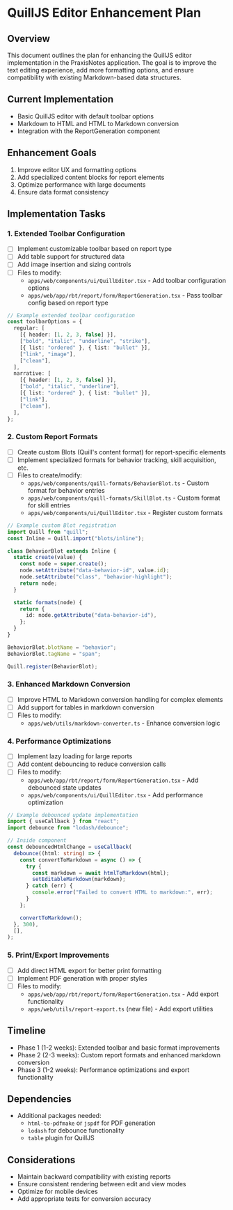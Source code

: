 # QuillJS Editor Enhancement Plan

## Overview

This document outlines the plan for enhancing the QuillJS editor implementation in the PraxisNotes application. The goal is to improve the text editing experience, add more formatting options, and ensure compatibility with existing Markdown-based data structures.

## Current Implementation

- Basic QuillJS editor with default toolbar options
- Markdown to HTML and HTML to Markdown conversion
- Integration with the ReportGeneration component

## Enhancement Goals

1. Improve editor UX and formatting options
2. Add specialized content blocks for report elements
3. Optimize performance with large documents
4. Ensure data format consistency

## Implementation Tasks

### 1. Extended Toolbar Configuration

- [ ] Implement customizable toolbar based on report type
- [ ] Add table support for structured data
- [ ] Add image insertion and sizing controls
- [ ] Files to modify:
  - `apps/web/components/ui/QuillEditor.tsx` - Add toolbar configuration options
  - `apps/web/app/rbt/report/form/ReportGeneration.tsx` - Pass toolbar config based on report type

```typescript
// Example extended toolbar configuration
const toolbarOptions = {
  regular: [
    [{ header: [1, 2, 3, false] }],
    ["bold", "italic", "underline", "strike"],
    [{ list: "ordered" }, { list: "bullet" }],
    ["link", "image"],
    ["clean"],
  ],
  narrative: [
    [{ header: [1, 2, 3, false] }],
    ["bold", "italic", "underline"],
    [{ list: "ordered" }, { list: "bullet" }],
    ["link"],
    ["clean"],
  ],
};
```

### 2. Custom Report Formats

- [ ] Create custom Blots (Quill's content format) for report-specific elements
- [ ] Implement specialized formats for behavior tracking, skill acquisition, etc.
- [ ] Files to create/modify:
  - `apps/web/components/quill-formats/BehaviorBlot.ts` - Custom format for behavior entries
  - `apps/web/components/quill-formats/SkillBlot.ts` - Custom format for skill entries
  - `apps/web/components/ui/QuillEditor.tsx` - Register custom formats

```typescript
// Example custom Blot registration
import Quill from "quill";
const Inline = Quill.import("blots/inline");

class BehaviorBlot extends Inline {
  static create(value) {
    const node = super.create();
    node.setAttribute("data-behavior-id", value.id);
    node.setAttribute("class", "behavior-highlight");
    return node;
  }

  static formats(node) {
    return {
      id: node.getAttribute("data-behavior-id"),
    };
  }
}

BehaviorBlot.blotName = "behavior";
BehaviorBlot.tagName = "span";

Quill.register(BehaviorBlot);
```

### 3. Enhanced Markdown Conversion

- [ ] Improve HTML to Markdown conversion handling for complex elements
- [ ] Add support for tables in markdown conversion
- [ ] Files to modify:
  - `apps/web/utils/markdown-converter.ts` - Enhance conversion logic

### 4. Performance Optimizations

- [ ] Implement lazy loading for large reports
- [ ] Add content debouncing to reduce conversion calls
- [ ] Files to modify:
  - `apps/web/app/rbt/report/form/ReportGeneration.tsx` - Add debounced state updates
  - `apps/web/components/ui/QuillEditor.tsx` - Add performance optimization

```typescript
// Example debounced update implementation
import { useCallback } from "react";
import debounce from "lodash/debounce";

// Inside component
const debouncedHtmlChange = useCallback(
  debounce((html: string) => {
    const convertToMarkdown = async () => {
      try {
        const markdown = await htmlToMarkdown(html);
        setEditableMarkdown(markdown);
      } catch (err) {
        console.error("Failed to convert HTML to markdown:", err);
      }
    };

    convertToMarkdown();
  }, 300),
  [],
);
```

### 5. Print/Export Improvements

- [ ] Add direct HTML export for better print formatting
- [ ] Implement PDF generation with proper styles
- [ ] Files to modify:
  - `apps/web/app/rbt/report/form/ReportGeneration.tsx` - Add export functionality
  - `apps/web/utils/report-export.ts` (new file) - Add export utilities

## Timeline

- Phase 1 (1-2 weeks): Extended toolbar and basic format improvements
- Phase 2 (2-3 weeks): Custom report formats and enhanced markdown conversion
- Phase 3 (1-2 weeks): Performance optimizations and export functionality

## Dependencies

- Additional packages needed:
  - `html-to-pdfmake` or `jspdf` for PDF generation
  - `lodash` for debounce functionality
  - `table` plugin for QuillJS

## Considerations

- Maintain backward compatibility with existing reports
- Ensure consistent rendering between edit and view modes
- Optimize for mobile devices
- Add appropriate tests for conversion accuracy

